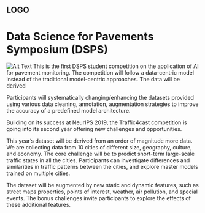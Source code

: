 ## LOGO
# Data Science for Pavements Symposium (DSPS)
![Alt Text](https://github.com/UM-Titan/DSPS/blob/main/dsps.gif)
This is the first DSPS student competition on the application of AI for pavement monitoring. The competition will follow a data-centric model instead of the traditional model-centric approaches. The data will be derived 

Participants will systematically changing/enhancing the datasets provided using various data cleaning, annotation, augmentation strategies to improve the accuracy of a predefined model architecture.
 

Building on its success at NeurIPS 2019, the Traffic4cast competition is going into its second year offering new challenges and opportunities. 

This year’s dataset will be derived from an order of magnitude more data. We are collecting data from 10 cities of different size, geography, culture, and economy. The core challenge will be to predict short-term large-scale traffic states in all the cities. Participants can investigate differences and similarities in traffic patterns between the cities, and explore master models trained on multiple cities. 

The dataset will be augmented by new static and dynamic features, such as street maps properties, points of interest, weather, air pollution, and special events. The bonus challenges invite participants to explore the effects of these additional features.
